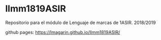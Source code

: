 # llmm1819ASIR
Repositorio para el módulo de Lenguaje de marcas de 1ASIR. 2018/2019

github pages: https://lmagarin.github.io/llmm1819ASIR/
